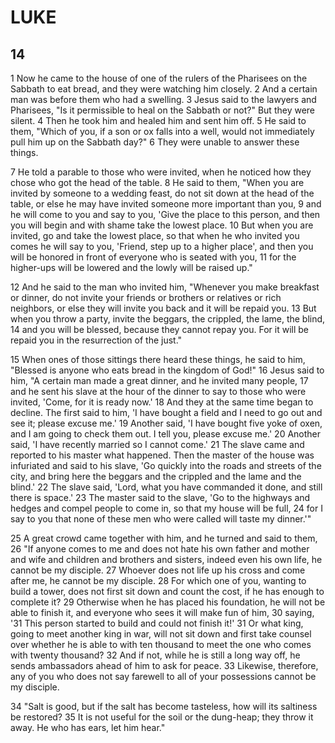 # LUKE

## 14

1 Now he came to the house of one of the rulers of the Pharisees on the Sabbath to eat bread, and they were watching him closely. 2 And a certain man was before them who had a swelling. 3 Jesus said to the lawyers and Pharisees, "Is it permissible to heal on the Sabbath or not?" But they were silent. 4 Then he took him and healed him and sent him off. 5 He said to them, "Which of you, if a son or ox falls into a well, would not immediately pull him up on the Sabbath day?" 6 They were unable to answer these things.

7 He told a parable to those who were invited, when he noticed how they chose who got the head of the table. 8 He said to them, "When you are invited by someone to a wedding feast, do not sit down at the head of the table, or else he may have invited someone more important than you, 9 and he will come to you and say to you, 'Give the place to this person, and then you will begin and with shame take the lowest place. 10 But when you are invited, go and take the lowest place, so that when he who invited you comes he will say to you, 'Friend, step up to a higher place', and then you will be honored in front of everyone who is seated with you, 11 for the higher-ups will be lowered and the lowly will be raised up."

12 And he said to the man who invited him, "Whenever you make breakfast or dinner, do not invite your friends or brothers or relatives or rich neighbors, or else they will invite you back and it will be repaid you. 13 But when you throw a party, invite the beggars, the crippled, the lame, the blind, 14 and you will be blessed, because they cannot repay you. For it will be repaid you in the resurrection of the just." 

15 When ones of those sittings there heard these things, he said to him, "Blessed is anyone who eats bread in the kingdom of God!" 16 Jesus said to him, "A certain man made a great dinner, and he invited many people, 17 and he sent his slave at the hour of the dinner to say to those who were invited, 'Come, for it is ready now.' 18 And they at the same time began to decline. The first said to him, 'I have bought a field and I need to go out and see it; please excuse me.' 19 Another said, 'I have bought five yoke of oxen, and I am going to check them out. I tell you, please excuse me.' 20 Another said, 'I have recently married so I cannot come.' 21 The slave came and reported to his master what happened. Then the master of the house was infuriated and said to his slave, 'Go quickly into the roads and streets of the city, and bring here the beggars and the crippled and the lame and the blind.' 22 The slave said, 'Lord, what you have commanded it done, and still there is space.' 23 The master said to the slave, 'Go to the highways and hedges and compel people to come in, so that my house will be full, 24 for I say to you that none of these men who were called will taste my dinner.'"

25 A great crowd came together with him, and he turned and said to them, 26 "If anyone comes to me and does not hate his own father and mother and wife and children and brothers and sisters, indeed even his own life, he cannot be my disciple. 27 Whoever does not life up his cross and come after me, he cannot be my disciple. 28 For which one of you, wanting to build a tower, does not first sit down and count the cost, if he has enough to complete it? 29 Otherwise when he has placed his foundation, he will not be able to finish it, and everyone who sees it will make fun of him, 30 saying, '31 This person started to build and could not finish it!' 31 Or what king, going to meet another king in war, will not sit down and first take counsel over whether he is able to with ten thousand to meet the one who comes with twenty thousand? 32 And if not, while he is still a long way off, he sends ambassadors ahead of him to ask for peace. 33 Likewise, therefore, any of you who does not say farewell to all of your possessions cannot be my disciple.

34 "Salt is good, but if the salt has become tasteless, how will its saltiness be restored? 35 It is not useful for the soil or the dung-heap; they throw it away. He who has ears, let him hear."